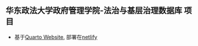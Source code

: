 ## 华东政法大学政府管理学院-法治与基层治理数据库 项目
- 基于[Quarto Website](https://quarto.org/docs/websites/), 部署在[netlify](https://app.netlify.com/)
